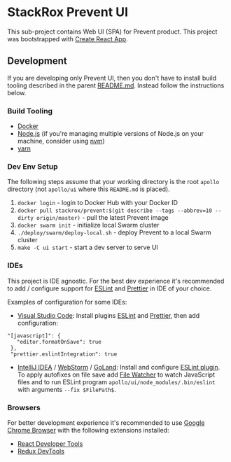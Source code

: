 # StackRox Prevent UI

This sub-project contains Web UI (SPA) for Prevent product.
This project was bootstrapped with [Create React App](https://github.com/facebookincubator/create-react-app).

## Development

If you are developing only Prevent UI, then you don't have to install build tooling described in the parent [README.md](../README.md).
Instead follow the instructions below.

### Build Tooling

* [Docker](https://www.docker.com/)
* [Node.js](https://nodejs.org/en/) (if you're managing multiple versions of Node.js on your machine, consider using [nvm](https://github.com/creationix/nvm))
* [yarn](https://yarnpkg.com/en/)

### Dev Env Setup

The following steps assume that your working directory is the root `apollo` directory (not `apollo/ui` where this `README.md` is placed).

1. `docker login` - login to Docker Hub with your Docker ID
2. `docker pull stackrox/prevent:$(git describe --tags --abbrev=10 --dirty origin/master)` - pull the latest Prevent image
3. `docker swarm init` - initialize local Swarm cluster
4. `./deploy/swarm/deploy-local.sh` - deploy Prevent to a local Swarm cluster
5. `make -C ui start` - start a dev server to serve UI

### IDEs

This project is IDE agnostic. For the best dev experience it's recommended to add / configure support for [ESLint](https://eslint.org/) and [Prettier](https://prettier.io/) in IDE of your choice.

Examples of configuration for some IDEs:

* [Visual Studio Code](https://code.visualstudio.com/): Install plugins [ESLint](https://marketplace.visualstudio.com/items?itemName=dbaeumer.vscode-eslint) and [Prettier](https://marketplace.visualstudio.com/items?itemName=esbenp.prettier-vscode), then add configuration:

 ```
 "[javascript]": {
    "editor.formatOnSave": true
  },
  "prettier.eslintIntegration": true
```

* [IntelliJ IDEA](https://www.jetbrains.com/idea/) / [WebStorm](https://www.jetbrains.com/webstorm/) / [GoLand](https://www.jetbrains.com/go/): Install and configure [ESLint plugin](https://plugins.jetbrains.com/plugin/7494-eslint). To apply autofixes on file save add [File Watcher](https://www.jetbrains.com/help/idea/using-file-watchers.html) to watch JavaScript files and to run ESLint program `apollo/ui/node_modules/.bin/eslint` with arguments `--fix $FilePath$`.

### Browsers

For better development experience it's recommended to use [Google Chrome Browser](https://www.google.com/chrome/) with the following extensions installed:

* [React Developer Tools](https://chrome.google.com/webstore/detail/react-developer-tools/fmkadmapgofadopljbjfkapdkoienihi?hl=en)
* [Redux DevTools](https://chrome.google.com/webstore/detail/redux-devtools/lmhkpmbekcpmknklioeibfkpmmfibljd?hl=en)
